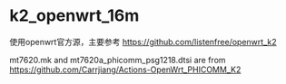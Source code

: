 # k2_openwrt_16m

使用openwrt官方源，主要参考 https://github.com/listenfree/openwrt_k2

mt7620.mk and mt7620a_phicomm_psg1218.dtsi are from https://github.com/Carrjiang/Actions-OpenWrt_PHICOMM_K2
